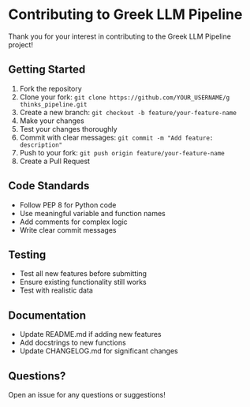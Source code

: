 # Contributing to Greek LLM Pipeline

Thank you for your interest in contributing to the Greek LLM Pipeline project!

## Getting Started

1. Fork the repository
2. Clone your fork: `git clone https://github.com/YOUR_USERNAME/g thinks_pipeline.git`
3. Create a new branch: `git checkout -b feature/your-feature-name`
4. Make your changes
5. Test your changes thoroughly
6. Commit with clear messages: `git commit -m "Add feature: description"`
7. Push to your fork: `git push origin feature/your-feature-name`
8. Create a Pull Request

## Code Standards

- Follow PEP 8 for Python code
- Use meaningful variable and function names
- Add comments for complex logic
- Write clear commit messages

## Testing

- Test all new features before submitting
- Ensure existing functionality still works
- Test with realistic data

## Documentation

- Update README.md if adding new features
- Add docstrings to new functions
- Update CHANGELOG.md for significant changes

## Questions?

Open an issue for any questions or suggestions!

